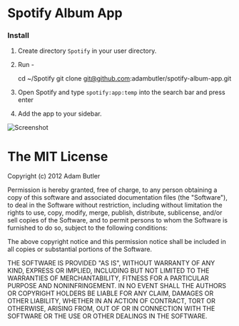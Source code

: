 # Spotify Album App

### Install

1. Create directory `Spotify` in your user directory.

2. Run -

	cd ~/Spotify
	git clone git@github.com:adambutler/spotify-album-app.git
	
3. Open Spotify and type `spotify:app:temp` into the search bar and press enter

4. Add the app to your sidebar.

![Screenshot](http://f.cl.ly/items/3M3T0B1d2p3B1843472t/Screen%20Shot%202012-11-21%20at%2013.28.06.png) 


The MIT License
===============

Copyright (c) 2012 Adam Butler

Permission is hereby granted, free of charge, to any person obtaining a copy
of this software and associated documentation files (the "Software"), to deal
in the Software without restriction, including without limitation the rights
to use, copy, modify, merge, publish, distribute, sublicense, and/or sell
copies of the Software, and to permit persons to whom the Software is
furnished to do so, subject to the following conditions:

The above copyright notice and this permission notice shall be included in
all copies or substantial portions of the Software.

THE SOFTWARE IS PROVIDED "AS IS", WITHOUT WARRANTY OF ANY KIND, EXPRESS OR
IMPLIED, INCLUDING BUT NOT LIMITED TO THE WARRANTIES OF MERCHANTABILITY,
FITNESS FOR A PARTICULAR PURPOSE AND NONINFRINGEMENT. IN NO EVENT SHALL THE
AUTHORS OR COPYRIGHT HOLDERS BE LIABLE FOR ANY CLAIM, DAMAGES OR OTHER
LIABILITY, WHETHER IN AN ACTION OF CONTRACT, TORT OR OTHERWISE, ARISING FROM,
OUT OF OR IN CONNECTION WITH THE SOFTWARE OR THE USE OR OTHER DEALINGS IN
THE SOFTWARE.